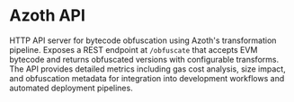 # Azoth API

HTTP API server for bytecode obfuscation using Azoth's transformation pipeline. Exposes a REST endpoint at `/obfuscate` that accepts EVM bytecode and returns obfuscated versions with configurable transforms. The API provides detailed metrics including gas cost analysis, size impact, and obfuscation metadata for integration into development workflows and automated deployment pipelines.